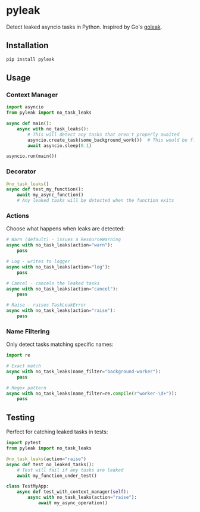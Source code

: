 # pyleak

Detect leaked asyncio tasks in Python. Inspired by Go's [goleak](https://github.com/uber-go/goleak).

## Installation

```bash
pip install pyleak
```

## Usage

### Context Manager

```python
import asyncio
from pyleak import no_task_leaks

async def main():
    async with no_task_leaks():
        # This will detect any tasks that aren't properly awaited
        asyncio.create_task(some_background_work())  # This would be flagged
        await asyncio.sleep(0.1)

asyncio.run(main())
```

### Decorator

```python
@no_task_leaks()
async def test_my_function():
    await my_async_function()
    # Any leaked tasks will be detected when the function exits
```

### Actions

Choose what happens when leaks are detected:

```python
# Warn (default) - issues a ResourceWarning
async with no_task_leaks(action="warn"):
    pass

# Log - writes to logger
async with no_task_leaks(action="log"):
    pass

# Cancel - cancels the leaked tasks
async with no_task_leaks(action="cancel"):
    pass

# Raise - raises TaskLeakError
async with no_task_leaks(action="raise"):
    pass
```

### Name Filtering

Only detect tasks matching specific names:

```python
import re

# Exact match
async with no_task_leaks(name_filter="background-worker"):
    pass

# Regex pattern
async with no_task_leaks(name_filter=re.compile(r"worker-\d+")):
    pass
```

## Testing

Perfect for catching leaked tasks in tests:

```python
import pytest
from pyleak import no_task_leaks

@no_task_leaks(action="raise")
async def test_no_leaked_tasks():
    # Test will fail if any tasks are leaked
    await my_function_under_test()

class TestMyApp:
    async def test_with_context_manager(self):
        async with no_task_leaks(action="raise"):
            await my_async_operation()
```

